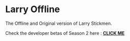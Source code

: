 # Larry Offline

The Offline and Original version of Larry Stickmen.

Check the developer betas of Season 2 here : **[CLICK ME](https://github.com/larrystickmen/larryoffline/releases)**
